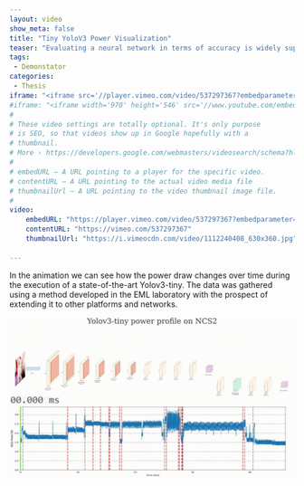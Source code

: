 ```yaml
---
layout: video
show_meta: false
title: "Tiny YoloV3 Power Visualization"
teaser: "Evaluating a neural network in terms of accuracy is widely supported in all machine learning frameworks. The power draw which is an important aspect in the operation of machine learning accelerators on the edge, such as an NCS2, is rarely evaluated."
tags:
 - Demonstator
categories:
 - Thesis
iframe: "<iframe src='//player.vimeo.com/video/537297367?embedparameter=value' width='970' height='546' frameborder='0' allowfullscreen></iframe>"
#iframe: "<iframe width='970' height='546' src='//www.youtube.com/embed/WoHxoz_0ykI' frameborder='0' allowfullscreen></iframe>"
#
# These video settings are totally optional. It's only purpose
# is SEO, so that videos show up in Google hopefully with a
# thumbnail.
# More › https://developers.google.com/webmasters/videosearch/schema?hl=en&rd=1
#
# embedURL – A URL pointing to a player for the specific video.
# contentURL – A URL pointing to the actual video media file
# thumbnailUrl – A URL pointing to the video thumbnail image file.
#
video:
    embedURL: "https://player.vimeo.com/video/537297367?embedparameter=value"
    contentURL: "https://vimeo.com/537297367"
    thumbnailUrl: "https://i.vimeocdn.com/video/1112240408_630x360.jpg"

---
```

<!--more-->

 In the animation we can see how the power draw changes over time during the execution of a state-of-the-art Yolov3-tiny. The data was gathered using a method developed in the EML laboratory with the prospect of extending it to other platforms and networks.

<div class="row">
  <img src="../../images/posts/yolov3-tiny_animation4_x50.gif" width="600"/>
</div>
